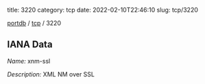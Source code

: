 title: 3220
category: tcp
date: 2022-02-10T22:46:10
slug: tcp/3220

[portdb](/) / [tcp](/category/tcp.html) / 3220


## IANA Data

_Name:_ xnm-ssl

_Description:_ XML NM over SSL

